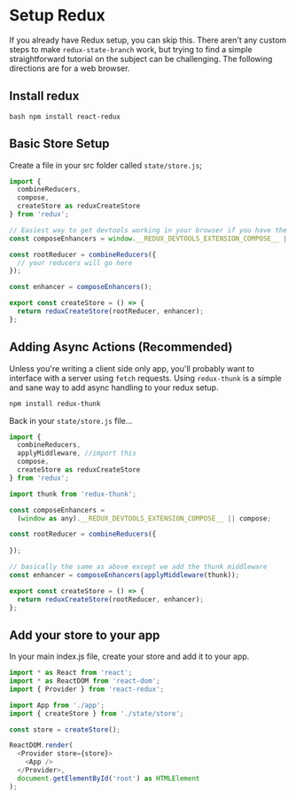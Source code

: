 # Setup Redux

If you already have Redux setup, you can skip this. There aren't any custom steps to make `redux-state-branch` work, but trying to find a simple straightforward tutorial on the subject can be challenging. The following directions are for a web browser.

## Install redux
`bash
npm install react-redux
`

## Basic Store Setup
Create a file in your src folder called `state/store.js`;

```js
import {
  combineReducers,
  compose,
  createStore as reduxCreateStore
} from 'redux';

// Easiest way to get devtools working in your browser if you have the extension installed
const composeEnhancers = window.__REDUX_DEVTOOLS_EXTENSION_COMPOSE__ || compose;

const rootReducer = combineReducers({
  // your reducers will go here
});

const enhancer = composeEnhancers();

export const createStore = () => {
  return reduxCreateStore(rootReducer, enhancer);
};
```

## Adding Async Actions (Recommended)
Unless you're writing a client side only app, you'll probably want to interface with a server using `fetch` requests. Using `redux-thunk` is a simple and sane way to add async handling to your redux setup.

```bash
npm install redux-thunk
```

Back in your `state/store.js` file...
```js
import {
  combineReducers,
  applyMiddleware, //import this
  compose,
  createStore as reduxCreateStore
} from 'redux';

import thunk from 'redux-thunk';

const composeEnhancers =
  (window as any).__REDUX_DEVTOOLS_EXTENSION_COMPOSE__ || compose;

const rootReducer = combineReducers({
  
});

// basically the same as above except we add the thunk middleware
const enhancer = composeEnhancers(applyMiddleware(thunk));

export const createStore = () => {
  return reduxCreateStore(rootReducer, enhancer);
};
```

## Add your store to your app
In your main index.js file, create your store and add it to your app.

```js
import * as React from 'react';
import * as ReactDOM from 'react-dom';
import { Provider } from 'react-redux';

import App from './app';
import { createStore } from './state/store';

const store = createStore();

ReactDOM.render(
  <Provider store={store}>
    <App />
  </Provider>,
  document.getElementById('root') as HTMLElement
);
```